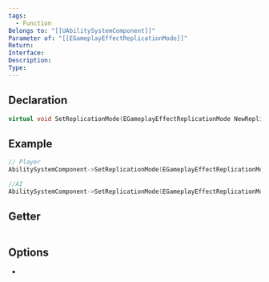 ```yaml
---
tags:
  - Function
Belongs to: "[[UAbilitySystemComponent]]"
Parameter of: "[[EGameplayEffectReplicationMode]]"
Return: 
Interface: 
Description: 
Type:
---
```


## Declaration

```cpp
virtual void SetReplicationMode(EGameplayEffectReplicationMode NewReplicationMode)
```

## Example

```cpp
// Player 
AbilitySystemComponent->SetReplicationMode(EGameplayEffectReplicationMode::Mixed);

//AI
AbilitySystemComponent->SetReplicationMode(EGameplayEffectReplicationMode::Minimal);
```

## Getter

```cpp
```

## Options
- 